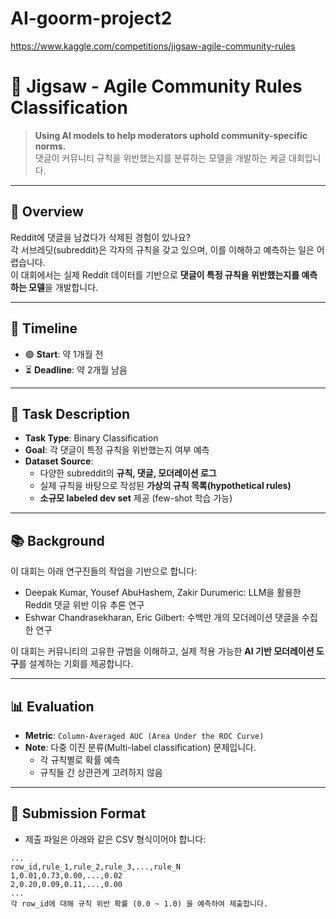 # AI-goorm-project2

https://www.kaggle.com/competitions/jigsaw-agile-community-rules

# 🧠 Jigsaw - Agile Community Rules Classification

> **Using AI models to help moderators uphold community-specific norms.**  
> 댓글이 커뮤니티 규칙을 위반했는지를 분류하는 모델을 개발하는 케글 대회입니다.

---

## 📌 Overview

Reddit에 댓글을 남겼다가 삭제된 경험이 있나요?  
각 서브레딧(subreddit)은 각자의 규칙을 갖고 있으며, 이를 이해하고 예측하는 일은 어렵습니다.  
이 대회에서는 실제 Reddit 데이터를 기반으로 **댓글이 특정 규칙을 위반했는지를 예측하는 모델**을 개발합니다.

---

## 📅 Timeline

- 🟢 **Start**: 약 1개월 전
- ⏳ **Deadline**: 약 2개월 남음

---

## 🎯 Task Description

- **Task Type**: Binary Classification
- **Goal**: 각 댓글이 특정 규칙을 위반했는지 여부 예측
- **Dataset Source**:
  - 다양한 subreddit의 **규칙, 댓글, 모더레이션 로그**
  - 실제 규칙을 바탕으로 작성된 **가상의 규칙 목록(hypothetical rules)**
  - **소규모 labeled dev set** 제공 (few-shot 학습 가능)

---

## 📚 Background

이 대회는 아래 연구진들의 작업을 기반으로 합니다:

- Deepak Kumar, Yousef AbuHashem, Zakir Durumeric: LLM을 활용한 Reddit 댓글 위반 이유 추론 연구
- Eshwar Chandrasekharan, Eric Gilbert: 수백만 개의 모더레이션 댓글을 수집한 연구

이 대회는 커뮤니티의 고유한 규범을 이해하고, 실제 적용 가능한 **AI 기반 모더레이션 도구**를 설계하는 기회를 제공합니다.

---

## 📊 Evaluation

- **Metric**: `Column-Averaged AUC (Area Under the ROC Curve)`
- **Note**: 다중 이진 분류(Multi-label classification) 문제입니다.
  - 각 규칙별로 확률 예측
  - 규칙들 간 상관관계 고려하지 않음

---

## 📁 Submission Format

- 제출 파일은 아래와 같은 CSV 형식이어야 합니다:

```
...
row_id,rule_1,rule_2,rule_3,...,rule_N
1,0.01,0.73,0.00,...,0.02
2,0.20,0.09,0.11,...,0.00
...
각 row_id에 대해 규칙 위반 확률 (0.0 ~ 1.0) 을 예측하여 제출합니다.
